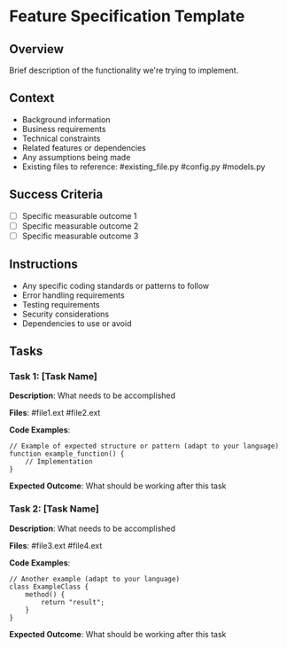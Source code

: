 # Feature Specification Template

## Overview

Brief description of the functionality we're trying to implement.

## Context

- Background information
- Business requirements
- Technical constraints
- Related features or dependencies
- Any assumptions being made
- Existing files to reference: #existing_file.py #config.py #models.py

## Success Criteria

- [ ] Specific measurable outcome 1
- [ ] Specific measurable outcome 2
- [ ] Specific measurable outcome 3

## Instructions

- Any specific coding standards or patterns to follow
- Error handling requirements
- Testing requirements
- Security considerations
- Dependencies to use or avoid

## Tasks

### Task 1: [Task Name]

**Description**: What needs to be accomplished

**Files**: #file1.ext #file2.ext

**Code Examples**:

```generic
// Example of expected structure or pattern (adapt to your language)
function example_function() {
    // Implementation
}
```

**Expected Outcome**: What should be working after this task

### Task 2: [Task Name]

**Description**: What needs to be accomplished

**Files**: #file3.ext #file4.ext

**Code Examples**:

```generic
// Another example (adapt to your language)
class ExampleClass {
    method() {
        return "result";
    }
}
```

**Expected Outcome**: What should be working after this task
